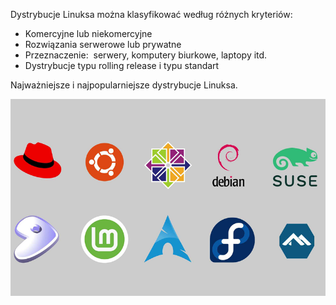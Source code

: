 
Dystrybucje Linuksa można klasyfikować według różnych kryteriów:

- Komercyjne lub niekomercyjne
- Rozwiązania serwerowe lub prywatne
- Przeznaczenie:  serwery, komputery biurkowe, laptopy itd.
- Dystrybucje typu rolling release i typu standart


Najważniejsze i najpopularniejsze dystrybucje Linuksa. 

![Pendrive](/grafiki/1_03_1_distrolist.png)
